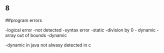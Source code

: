 ## 8
##program errors

-logical error -not detected
-syntax error -static
-division by 0 - dynamic
-array out of bounds -dynamic

-dynamic in java not alwasy detected in c
